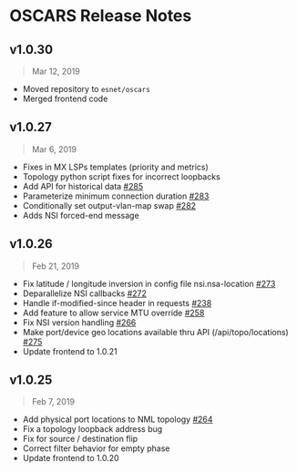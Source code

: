 # OSCARS Release Notes

## v1.0.30
> Mar 12, 2019
- Moved repository to `esnet/oscars`
- Merged frontend code


## v1.0.27

> Mar 6, 2019
- Fixes in MX LSPs templates (priority and metrics)
- Topology python script fixes for incorrect loopbacks
- Add API for historical data [#285](https://github.com/esnet/oscars-newtech/issues/285)
- Parameterize minimum connection duration [#283](https://github.com/esnet/oscars-newtech/issues/283)
- Conditionally set output-vlan-map swap  [#282](https://github.com/esnet/oscars-newtech/issues/282)
- Adds NSI forced-end message 

## v1.0.26

> Feb 21, 2019

- Fix latitude / longitude inversion in config file nsi.nsa-location [#273](https://github.com/esnet/oscars-newtech/issues/273)
- Deparallelize NSI callbacks [#272](https://github.com/esnet/oscars-newtech/issues/272)
- Handle if-modified-since header in requests [#238](https://github.com/esnet/oscars-newtech/issues/238)
- Add feature to allow service MTU override [#258](https://github.com/esnet/oscars-newtech/issues/258)
- Fix NSI version handling [#266](https://github.com/esnet/oscars-newtech/issues/266)
- Make port/device geo locations available thru API (/api/topo/locations) [#275](https://github.com/esnet/oscars-newtech/issues/275)
- Update frontend to 1.0.21

## v1.0.25

> Feb 7, 2019

- Add physical port locations to NML topology [#264](https://github.com/esnet/oscars-newtech/issues/264)
- Fix a topology loopback address bug
- Fix for source / destination flip
- Correct filter behavior for empty phase
- Update frontend to 1.0.20
